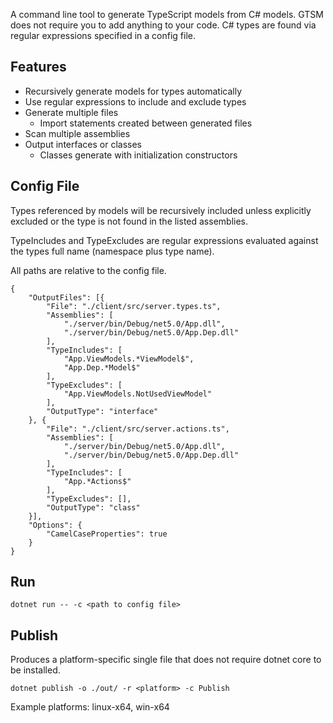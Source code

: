 A command line tool to generate TypeScript models from C# models.  GTSM does not require you to add anything to your code.  C# types are found via regular expressions specified in a config file.

## Features
- Recursively generate models for types automatically
- Use regular expressions to include and exclude types
- Generate multiple files
  - Import statements created between generated files
- Scan multiple assemblies
- Output interfaces or classes
  - Classes generate with initialization constructors

## Config File
Types referenced by models will be recursively included unless explicitly excluded or the type is not found in the listed assemblies.

TypeIncludes and TypeExcludes are regular expressions evaluated against the types full name (namespace plus type name).

All paths are relative to the config file.

```
{
	"OutputFiles": [{
		"File": "./client/src/server.types.ts",
		"Assemblies": [
			"./server/bin/Debug/net5.0/App.dll",
			"./server/bin/Debug/net5.0/App.Dep.dll"
		],
		"TypeIncludes": [
			"App.ViewModels.*ViewModel$",
			"App.Dep.*Model$"
		],
		"TypeExcludes": [
			"App.ViewModels.NotUsedViewModel"
		],
		"OutputType": "interface"
	}, {
		"File": "./client/src/server.actions.ts",
		"Assemblies": [
			"./server/bin/Debug/net5.0/App.dll",
			"./server/bin/Debug/net5.0/App.Dep.dll"
		],
		"TypeIncludes": [
			"App.*Actions$"
		],
		"TypeExcludes": [],
		"OutputType": "class"
	}],
	"Options": {
		"CamelCaseProperties": true
	}
}
```

## Run
```
dotnet run -- -c <path to config file>
```

## Publish
Produces a platform-specific single file that does not require dotnet core to be installed.
```
dotnet publish -o ./out/ -r <platform> -c Publish
```
Example platforms: linux-x64, win-x64